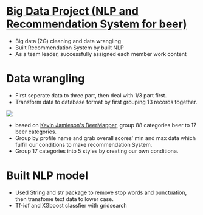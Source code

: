 # [Big Data Project (NLP and Recommendation System for beer)](https://github.com/FrankDTS/Big-data-Project)

  * Big data (2G) cleaning and data wrangling 
  * Built Recommendation System by built NLP
  * As a team leader, successfully assigned each member work content


# Data wrangling
 
 * First seperate data to three part, then deal with 1/3 part first.
 * Transform data to database format by first grouping 13 records together.
  
  ![](/images/1.pg)

 * based on [Kevin Jamieson's BeerMapper](https://homes.cs.washington.edu/~jamieson/BeerMapper.html), group 88 categories beer to 17 beer categories.
 * Group by profile name and grab overall scores’ min and max data which fulfill our conditions to make recommendation System.
 * Group 17 categories into 5 styles by creating our own conditiona.

# Built NLP model
 
 * Used String and str package to remove stop words and punctuation, then transfome text data to lower case. 
 * Tf-idf and XGboost classfier with gridsearch
 

